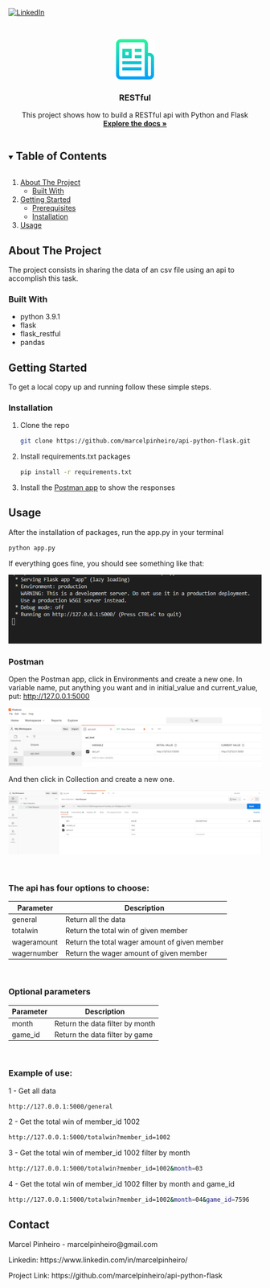 <!--
*** Thanks for checking out the Best-README-Template. If you have a suggestion
*** that would make this better, please fork the repo and create a pull request
*** or simply open an issue with the tag "enhancement".
*** Thanks again! Now go create something AMAZING! :D
***
***
***
*** To avoid retyping too much info. Do a search and replace for the following:
*** marcelpinheiro, api-python-flask, twitter_handle, email, project_title, project_description
-->



<!-- PROJECT SHIELDS -->
<!--
*** I'm using markdown "reference style" links for readability.
*** Reference links are enclosed in brackets [ ] instead of parentheses ( ).
*** See the bottom of this document for the declaration of the reference variables
*** for contributors-url, forks-url, etc. This is an optional, concise syntax you may use.
*** https://www.markdownguide.org/basic-syntax/#reference-style-links
-->
<!-- [![Contributors][contributors-shield]][contributors-url]
[![Forks][forks-shield]][forks-url]
[![Stargazers][stars-shield]][stars-url]
[![Issues][issues-shield]][issues-url]
[![MIT License][license-shield]][license-url] -->

[![LinkedIn][linkedin-shield]](https://www.linkedin.com/in/marcelpinheiro/)



<!-- PROJECT LOGO -->
<br />
<p align="center">
  <a href="https://github.com/marcelpinheiro/api-python-flask">
    <img src="images/logo.png" alt="Logo" width="80" height="80">
  </a>

  <h3 align="center">RESTful</h3>

  <p align="center">
    This project shows how to build a RESTful api with Python and Flask
    <br />
    <a href="https://github.com/marcelpinheiro/api-python-flask"><strong>Explore the docs »</strong></a>
    <br />
    <!-- <br />
    <a href="https://github.com/marcelpinheiro/api-python-flask">View Demo</a>
    ·
    <a href="https://github.com/marcelpinheiro/api-python-flask/issues">Report Bug</a>
    ·
    <a href="https://github.com/marcelpinheiro/api-python-flask/issues">Request Feature</a>
  </p>
</p> -->



<!-- TABLE OF CONTENTS -->
<details open="open">
  <summary><h2 style="display: inline-block">Table of Contents</h2></summary>
  <ol>
    <li>
      <a href="#about-the-project">About The Project</a>
      <ul>
        <li><a href="#built-with">Built With</a></li>
      </ul>
    </li>
    <li>
      <a href="#getting-started">Getting Started</a>
      <ul>
        <li><a href="#prerequisites">Prerequisites</a></li>
        <li><a href="#installation">Installation</a></li>
      </ul>
    </li>
    <li><a href="#usage">Usage</a></li>
    <!-- <li><a href="#roadmap">Roadmap</a></li>
    <li><a href="#contributing">Contributing</a></li>
    <li><a href="#license">License</a></li>
    <li><a href="#contact">Contact</a></li>
    <li><a href="#acknowledgements">Acknowledgements</a></li> -->
  </ol>
</details>



<!-- ABOUT THE PROJECT -->
## About The Project

<!-- [![Product Name Screen Shot][product-screenshot]](https://example.com) -->

The project consists in sharing the data of an csv file using an api to accomplish this task.


### Built With

* python 3.9.1
* flask
* flask_restful
* pandas



<!-- GETTING STARTED -->
## Getting Started

To get a local copy up and running follow these simple steps.

<!-- ### Prerequisites

This is an example of how to list things you need to use the software and how to install them.
* npm
  ```sh
  npm install npm@latest -g
  ``` -->

### Installation

1. Clone the repo
   ```sh
   git clone https://github.com/marcelpinheiro/api-python-flask.git
   ```
2. Install requirements.txt packages
   ```sh
   pip install -r requirements.txt
   ```
3. Install the [Postman app](https://www.postman.com/downloads/) to show the responses


<!-- USAGE EXAMPLES -->
## Usage

After the installation of packages, run the app.py in your terminal
```sh
python app.py
```

If everything goes fine, you should see something like that:

![flask](images/Screenshot_5.png)

### Postman
Open the Postman app, click in Environments and create a new one. In variable name, put anything you want and in initial_value  and current_value, put: http://127.0.0.1:5000

![flask](images/Screenshot_7.png)

And then click in Collection and create a new one.

![flask](images/Screenshot_1.png)

&nbsp;
### The api has four options to choose:

| Parameter           |  Description                                    |
| ------------------- | -------------------                             |
| general             |  Return all the data                            |
|  totalwin           |  Return the total win of given member           |
|  wageramount        |  Return the total wager amount of given member  |
|  wagernumber        |  Return the wager amount of given member        |



&nbsp;
### Optional parameters
| Parameter           |  Description                                    |
| ------------------- | -------------------                             |
|  month              |  Return the data filter by month                |
|  game_id            |  Return the data filter by game                 |


&nbsp;
### Example of use:

1 - Get all data
```sh
http://127.0.0.1:5000/general
```
2 - Get the total win of member_id 1002
```sh
http://127.0.0.1:5000/totalwin?member_id=1002
```
3 - Get the total win of member_id 1002 filter by month
```sh
http://127.0.0.1:5000/totalwin?member_id=1002&month=03
```
4 - Get the total win of member_id 1002 filter by month and game_id
```sh
http://127.0.0.1:5000/totalwin?member_id=1002&month=04&game_id=7596
```


<!-- CONTACT -->
## Contact

<p> Marcel Pinheiro - marcelpinheiro@gmail.com </p>
<p> Linkedin: https://www.linkedin.com/in/marcelpinheiro/ </p>
Project Link: https://github.com/marcelpinheiro/api-python-flask



[linkedin-shield]: https://img.shields.io/badge/-LinkedIn-black.svg?style=for-the-badge&logo=linkedin&colorB=555